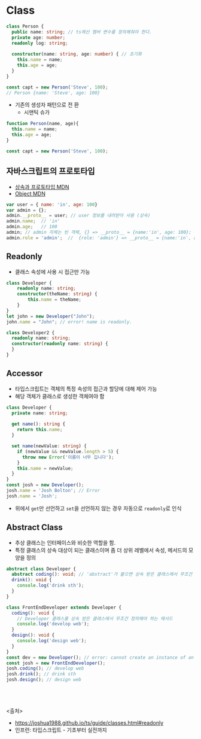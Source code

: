 # Class

```ts
class Person {
  public name: string; // ts에선 멤버 변수를 정의해줘야 한다.
  private age: number;
  readonly log: string;
  
  constructor(name: string, age: number) { // 초기화
    this.name = name;
    this.age = age;
  }
}

const capt = new Person('Steve', 100);
// Person {name: 'Steve', age: 100}
```

- 기존의 생성자 패턴으로 전
환
  - 시맨틱 슈가
```js
function Person(name, age){
  this.name = name;
  this.age = age;
}

const capt = new Person('Steve', 100);
```

## 자바스크립트의 프로토타입
- [상속과 프로토타입 MDN](https://developer.mozilla.org/ko/docs/Web/JavaScript/Inheritance_and_the_prototype_chain)
- [Object MDN](https://developer.mozilla.org/ko/docs/Web/JavaScript/Reference/Global_Objects/Object)

```js
var user = { name: 'in', age: 100}
var admin = {};
admin.__proto__ = user; // user 정보를 내려받아 사용 (상속)
admin.name;  // 'in'
admin.age;   // 100
admin; // admin 자체는 빈 객체, {} => __proto__ = {name:'in', age: 100}; 
admin.role = 'admin';  //  {role: 'admin'} => __proto__ = {name:'in', age: 100}; 
```

## Readonly
- 클래스 속성에 사용 시 접근만 가능

```ts
class Developer {
    readonly name: string;
    constructor(theName: string) {
        this.name = theName;
    }
}
let john = new Developer("John");
john.name = "John"; // error! name is readonly.

class Developer2 {
  readonly name: string;
  constructor(readonly name: string) {
  }
}
```

## Accessor
- 타입스크립트는 객체의 특정 속성의 접근과 할당에 대해 제어 가능
- 해당 객체가 클래스로 생성한 객체여야 함

```ts
class Developer {
  private name: string;
  
  get name(): string {
    return this.name;
  }

  set name(newValue: string) {
    if (newValue && newValue.length > 5) {
      throw new Error('이름이 너무 깁니다');
    }
    this.name = newValue;
  }
}
const josh = new Developer();
josh.name = 'Josh Bolton'; // Error
josh.name = 'Josh';
```

- 위에서 `get`만 선언하고 `set`을 선언하지 않는 경우 자동으로 `readonly`로 인식

## Abstract Class
- 추상 클래스는 인터페이스와 비슷한 역할을 함.
- 특정 클래스의 상속 대상이 되는 클래스이며 좀 더 상위 레벨에서 속성, 메서드의 모양을 정의

```ts
abstract class Developer {
  abstract coding(): void; // 'abstract'가 붙으면 상속 받은 클래스에서 무조건 구현해야 함
  drink(): void {
    console.log('drink sth');
  }
}

class FrontEndDeveloper extends Developer {
  coding(): void {
    // Developer 클래스를 상속 받은 클래스에서 무조건 정의해야 하는 메서드
    console.log('develop web');
  }
  design(): void {
    console.log('design web');
  }
}
const dev = new Developer(); // error: cannot create an instance of an abstract class
const josh = new FrontEndDeveloper();
josh.coding(); // develop web
josh.drink(); // drink sth
josh.design(); // design web
```

<br><br><br>
<출처>
- https://joshua1988.github.io/ts/guide/classes.html#readonly
- 인프런: 타입스크립트 - 기초부터 실전까지

